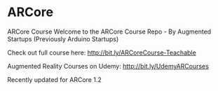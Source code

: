 # ARCore
ARCore Course
Welcome to the ARCore Course Repo - By Augmented Startups (Previously Arduino Startups)

Check out full course here:
http://bit.ly/ARCoreCourse-Teachable

Augmented Reality Courses on Udemy: 
http://bit.ly/UdemyARCourses

Recently updated for ARCore 1.2
